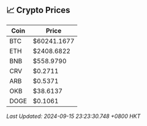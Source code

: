 ## 📈 Crypto Prices

| Coin | Price |
| ---- | ----- |
| BTC | $60241.1677 |
| ETH | $2408.6822 |
| BNB | $558.9790 |
| CRV | $0.2711 |
| ARB | $0.5371 |
| OKB | $38.6137 |
| DOGE | $0.1061 |

_Last Updated: 2024-09-15 23:23:30.748 +0800 HKT_